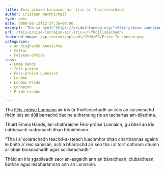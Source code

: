 ```yaml
---
title: Fèis-pròise Lunnainn air iris ùr fhoillseachadh
author: Crìstean MacMhìcheil
type: post
date: 2008-06-12T12:57:36+00:00
excerpt: 'Tha <a href="https://prideinlondon.org/">Fèis-pròise Lunnainn</a> air iris ùr fhoillseachadh an còis an caismeachd fhèin leis an dùil barrachd daoine a tharraing ris an tachartas am-bliadhna.'
url: /feis-proise-lunnainn-air-iris-ur-fhoillseachadh/
featured_image: /wp-content/uploads/2008/06/Pride_In_London.png
categories:
  - An Rìoghachd Aonaichte
  - Cùltar
  - Fèisean-pròise
tags:
  - Emma Hands
  - fèis-pròise
  - Fèis-pròise Lunnainn
  - London
  - London Pride
  - Lunnainn
  - Pride London

---
```

Tha [Fèis-pròise Lunnainn][1] air iris ùr fhoillseachadh an còis an caismeachd fhèin leis an dùil barrachd daoine a tharraing ris an tachartas am-bliadhna.

Thuirt Emma Hands, Iar-chathraiche Fèis-pròise Lunnainn, gu bheil an iris uabhasach cudromach dhan bhuidheann.

&#8220;Tha i a&#8217; solarachadh teachd-a-steach luachmhor dhan charthannas againn le bhith a&#8217; reic sanasan, ach a bharrachd air seo tha i a&#8217; toirt cothrom dhuinn ar obair brosnachadh agus soillseachadh.&#8221;

Thèid an iris sgaoileadh saor an-asgaidh ann an bàraichean, clubaichean, bùthan agus leabharlannan ann an Lunnainn.

 [1]: https://prideinlondon.org/